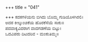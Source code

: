 +++
title = "041"

+++
ಕದಕಗಳಿಯನು ಬಿಗಿದು ಬೊಮ್ಮ ಗುಡಿಯೊಳಗಿರಲಿ।  
ಅದರ ಕೀಲ್ಕುಂಚಿಕೆಯ ಹೊರಕೆಸೆಯೆ ಸಾಕು॥  
ಪದವಾಕ್ಯವಿದರಾಗ ವಾದಗಡಣೆಯ ಬಿಟ್ಟು।  
ಒದವಿಪರು ದಿಟದರಿವ - ಮಂಕುತಿಮ್ಮ॥  
